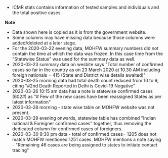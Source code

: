 - ICMR stats contains information of tested samples and individuals and the total positive cases.

**Note** 
- Data shown here is copied as it is from the government website.
- Some columns may have missing data because those columns were added/deleted at a later stage.
- For the 2020-03-22 evening data, MOHFW summary numbers did not contain the time at which the data was frozen. In this case time from the "Statewise Status" was used for the summary data as well.
- 2020-03-23 summary data on wesbite says "Total number of confirmed cases so far in the country as on 23 March 2020 at 10.30 AM including foreign nationals = 415 (State and District wise details awaited)"
- 2020-03-25 morning data had total death count reduced from 10 to 9, citing "#2nd Death Reported in Delhi is Covid-19 Negative"
- 2020-03-26 10:15 am data has a note is statewise confirmed cases (602#) as "# Few of the new cases have been reassigned States as per latest information"
- 2020-03-28 morning - state wise table on MOHFW website was not present.
- 2020-03-29 evening onwards, statewise table has combined "Indian national & Foreigner confirmed cases" together, thus removing the dedicated column for confirmed cases of foreigners.
- 2020-03-30 9:30 pm data - total of confirmed cases= 1205 does not match MOHFW mentioned 1251 cases. MOHFW mentions a note saying - "Remaining 46 cases are being assigned to states to initiate contact tracing"
